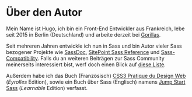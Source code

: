 
# Über den Autor

Mein Name ist Hugo, ich bin ein Front-End Entwickler aus Frankreich, lebe seit 2015 in Berlin (Deutschland) und arbeite derzeit bei [Gorillas](https://gorillas.io/).

Seit mehreren Jahren entwickle ich nun in Sass und bin Autor vieler Sass bezogener Projekte wie [SassDoc](http://sassdoc.com), [SitePoint Sass Reference](http://sitepoint.com/sass-reference/) und [Sass-Compatibility](https://hugogiraudel.github.io/sass-compatibility/). Falls du an weiteren Beiträgen zur Sass Community meinerseits interessiert bist, werf doch einen Blick auf [diese Liste](http://github.com/KittyGiraudel/awesome-sass).

Außerdem habe ich das Buch (Französisch) [CSS3 Pratique du Design Web](https://www.amazon.fr/dp/2212140231) (*Eyrolles* Edition), sowie ein Buch über Sass (Englisch) namens [Jump Start Sass](https://learnable.com/books/jump-start-sass) (*Learnable* Edition) verfasst.
